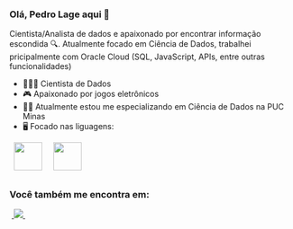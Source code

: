 ### Olá, Pedro Lage aqui 👋

Cientista/Analista de dados e apaixonado por encontrar informação escondida 🔍. Atualmente focado em Ciência de Dados, trabalhei pricipalmente com Oracle Cloud (SQL, JavaScript, APIs, entre outras funcionalidades) 

 - 👨🏻‍💻 Cientista de Dados
 - 🎮 Apaixonado por jogos eletrônicos
 - 👨‍🎓 Atualmente estou me especializando em Ciência de Dados na PUC Minas
 - 🖥️ Focado nas liguagens:

<div display=""inline">
  &nbsp;&nbsp;<img width="50" heigth="50" src="https://cdn.jsdelivr.net/gh/devicons/devicon/icons/python/python-original.svg" />&nbsp;&nbsp;
  &nbsp;&nbsp;<img width="50" heigth="50" src="https://cdn.jsdelivr.net/gh/devicons/devicon/icons/mysql/mysql-original.svg" />&nbsp;&nbsp;
</div>

##

### Você também me encontra em:
&nbsp;<a href="https://br.linkedin.com/in/pedroaraujo08">
  <img src="https://img.shields.io/badge/linkedin-%230077B5.svg?style=for-the-badge&logo=linkedin&logoColor=white">
</a>&nbsp;
 
